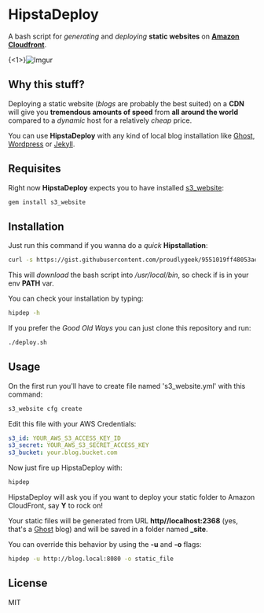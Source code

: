 HipstaDeploy
=========

A bash script for *generating* and *deploying* **static websites** on **[Amazon Cloudfront][1]**.

{<1>}![Imgur](http://i.imgur.com/vSmiPIj.gif?1)

Why this stuff?
-----------

Deploying a static website (*blogs* are probably the best suited) on a **CDN** will give you **tremendous amounts of speed** from **all around the world** compared to a *dynamic* host for a relatively *cheap* price.

You can use **HipstaDeploy** with any kind of local blog installation like [Ghost][3], [Wordpress][4] or [Jekyll][5].

Requisites
-------

Right now **HipstaDeploy** expects you to have installed [s3_website][2]:

```ruby
gem install s3_website
```

Installation
---------

Just run this command if you wanna do a *quick* **Hipstallation**:

```bash
curl -s https://gist.githubusercontent.com/proudlygeek/9551019ff48053ae5bf3/raw/install.sh | sh
```

This will *download* the bash script into */usr/local/bin*, so check if is in your env **PATH** var.

You can check your installation by typing:

```bash
hipdep -h
```

If you prefer the *Good Old Ways* you can just clone this repository and run:

```bash
./deploy.sh
```

Usage
----

On the first run you'll have to create file named    's3_website.yml' with this command:

```bash
s3_website cfg create
```

Edit this file with your AWS Credentials:

```yaml
s3_id: YOUR_AWS_S3_ACCESS_KEY_ID
s3_secret: YOUR_AWS_S3_SECRET_ACCESS_KEY
s3_bucket: your.blog.bucket.com
```

Now just fire up HipstaDeploy with:

```bash
hipdep
```

HipstaDeploy will ask you if you want to deploy your static folder to Amazon CloudFront, say **Y** to rock on!

Your static files will be generated from URL **http//localhost:2368** (yes, that's a [Ghost][3] blog) and will be saved in a folder named **_site**. 

You can override this behavior by using the **-u** and **-o** flags:

```bash
hipdep -u http://blog.local:8080 -o static_file
```

License
-----
MIT

[1]:http://aws.amazon.com/cloudfront/
[2]:https://github.com/laurilehmijoki/s3_website
[3]:https://ghost.org/
[4]:https://www.wordpress.org
[5]:http://jekyllrb.com/